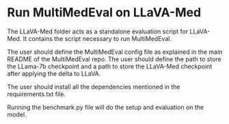 # Run MultiMedEval on LLaVA-Med

The LLaVA-Med folder acts as a standalone evaluation script for LLaVA-Med. It contains the script necessary to run MultiMedEval.

The user should define the MultiMedEval config file as explained in the main README of the MultiMedEval repo.
The user should define the path to store the LLama-7b checkpoint and a path to store the LLaVA-Med checkpoint after applying the delta to LLaVA.

The user should install all the dependencies mentioned in the requirements.txt file.

Running the benchmark.py file will do the setup and evaluation on the model.